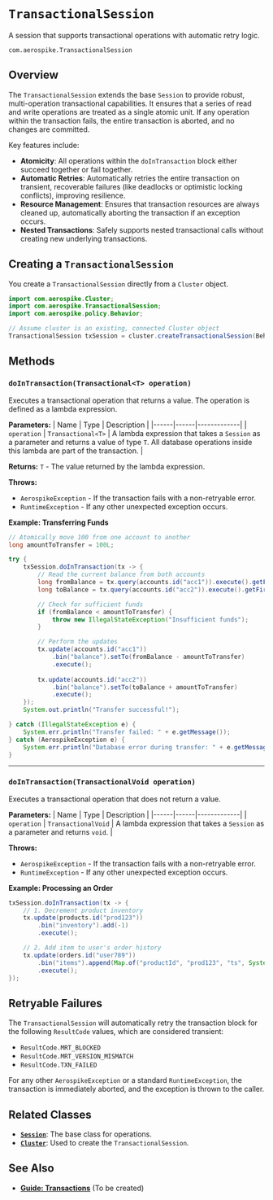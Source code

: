 # `TransactionalSession`

A session that supports transactional operations with automatic retry logic.

`com.aerospike.TransactionalSession`

## Overview

The `TransactionalSession` extends the base `Session` to provide robust, multi-operation transactional capabilities. It ensures that a series of read and write operations are treated as a single atomic unit. If any operation within the transaction fails, the entire transaction is aborted, and no changes are committed.

Key features include:
- **Atomicity**: All operations within the `doInTransaction` block either succeed together or fail together.
- **Automatic Retries**: Automatically retries the entire transaction on transient, recoverable failures (like deadlocks or optimistic locking conflicts), improving resilience.
- **Resource Management**: Ensures that transaction resources are always cleaned up, automatically aborting the transaction if an exception occurs.
- **Nested Transactions**: Safely supports nested transactional calls without creating new underlying transactions.

## Creating a `TransactionalSession`

You create a `TransactionalSession` directly from a `Cluster` object.

```java
import com.aerospike.Cluster;
import com.aerospike.TransactionalSession;
import com.aerospike.policy.Behavior;

// Assume cluster is an existing, connected Cluster object
TransactionalSession txSession = cluster.createTransactionalSession(Behavior.DEFAULT);
```

## Methods

### `doInTransaction(Transactional<T> operation)`

Executes a transactional operation that returns a value. The operation is defined as a lambda expression.

**Parameters:**
| Name | Type | Description |
|------|------|-------------|
| `operation` | `Transactional<T>` | A lambda expression that takes a `Session` as a parameter and returns a value of type `T`. All database operations inside this lambda are part of the transaction. |

**Returns:** `T` - The value returned by the lambda expression.

**Throws:**
- `AerospikeException` - If the transaction fails with a non-retryable error.
- `RuntimeException` - If any other unexpected exception occurs.

**Example: Transferring Funds**
```java
// Atomically move 100 from one account to another
long amountToTransfer = 100L;

try {
    txSession.doInTransaction(tx -> {
        // Read the current balance from both accounts
        long fromBalance = tx.query(accounts.id("acc1")).execute().getFirst().get().record.getLong("balance");
        long toBalance = tx.query(accounts.id("acc2")).execute().getFirst().get().record.getLong("balance");

        // Check for sufficient funds
        if (fromBalance < amountToTransfer) {
            throw new IllegalStateException("Insufficient funds");
        }

        // Perform the updates
        tx.update(accounts.id("acc1"))
            .bin("balance").setTo(fromBalance - amountToTransfer)
            .execute();
            
        tx.update(accounts.id("acc2"))
            .bin("balance").setTo(toBalance + amountToTransfer)
            .execute();
    });
    System.out.println("Transfer successful!");

} catch (IllegalStateException e) {
    System.err.println("Transfer failed: " + e.getMessage());
} catch (AerospikeException e) {
    System.err.println("Database error during transfer: " + e.getMessage());
}
```

---

### `doInTransaction(TransactionalVoid operation)`

Executes a transactional operation that does not return a value.

**Parameters:**
| Name | Type | Description |
|------|------|-------------|
| `operation` | `TransactionalVoid` | A lambda expression that takes a `Session` as a parameter and returns `void`. |

**Throws:**
- `AerospikeException` - If the transaction fails with a non-retryable error.
- `RuntimeException` - If any other unexpected exception occurs.

**Example: Processing an Order**
```java
txSession.doInTransaction(tx -> {
    // 1. Decrement product inventory
    tx.update(products.id("prod123"))
        .bin("inventory").add(-1)
        .execute();

    // 2. Add item to user's order history
    tx.update(orders.id("user789"))
        .bin("items").append(Map.of("productId", "prod123", "ts", System.currentTimeMillis()))
        .execute();
});
```

## Retryable Failures

The `TransactionalSession` will automatically retry the transaction block for the following `ResultCode` values, which are considered transient:

- `ResultCode.MRT_BLOCKED`
- `ResultCode.MRT_VERSION_MISMATCH`
- `ResultCode.TXN_FAILED`

For any other `AerospikeException` or a standard `RuntimeException`, the transaction is immediately aborted, and the exception is thrown to the caller.

## Related Classes

- **[`Session`](./session.md)**: The base class for operations.
- **[`Cluster`](./cluster.md)**: Used to create the `TransactionalSession`.

## See Also

- **[Guide: Transactions](../../guides/advanced/transactions.md)** (To be created)
